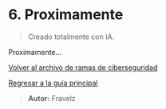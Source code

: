 # 6. Proximamente

> Creado totalmente con IA.

Proximamente...

[Volver al archivo de ramas de ciberseguridad](./../_ramasCiberseguridad.md#6-seguridad-en-la-nube-cloud-security)

[Regresar a la guía principal](./../readme.md#3-ramas-y-especializaciones-de-ciberseguridad)

> **Autor:** Fravelz
